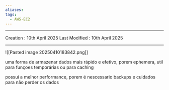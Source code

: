 ```yaml
---
aliases: 
tags:
  - AWS-EC2
---
```

---
Creation : 10th April 2025
Last Modified : 10th April 2025
___

![[Pasted image 20250410183842.png]]

uma forma de armazenar dados mais rápido e efetivo, porem ephemera, util para funçoes temporárias ou para caching

possui a melhor performance, porem é nescessario backups e cuidados para não perder os dados